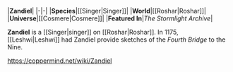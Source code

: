 |**Zandiel**|
|-|-|
|**Species**|[[Singer\|Singer]]|
|**World**|[[Roshar\|Roshar]]|
|**Universe**|[[Cosmere\|Cosmere]]|
|**Featured In**|*The Stormlight Archive*|

**Zandiel** is a [[Singer\|singer]] on [[Roshar\|Roshar]]. In 1175, [[Leshwi\|Leshwi]] had Zandiel provide sketches of the *Fourth Bridge* to the Nine.



https://coppermind.net/wiki/Zandiel
